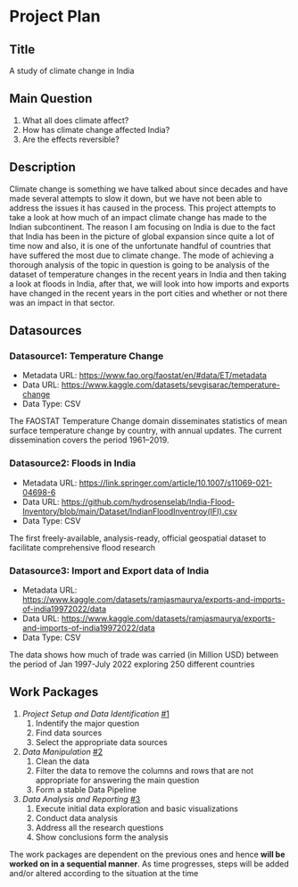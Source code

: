 # Project Plan

## Title
<!-- Give your project a short title. -->
A study of climate change in India

## Main Question

<!-- Think about one main question you want to answer based on the data. -->

1. What all does climate affect?
2. How has climate change affected India?
3. Are the effects reversible?

## Description

<!-- Describe your data science project in max. 200 words. Consider writing about why and how you attempt it. -->
Climate change is something we have talked about since decades and have made several attempts to slow it down, but we have not been able to address the issues it has caused in the process. This project attempts to take a look at how much of an impact climate change has made to the Indian subcontinent. The reason I am focusing on India is due to the fact that India has been in the picture of global expansion since quite a lot of time now and also, it is one of the unfortunate handful of countries that have suffered the most due to climate change. The mode of achieving a thorough analysis of the topic in question is going to be analysis of the dataset of temperature changes in the recent years in India and then taking a look at floods in India, after that, we will look into how imports and exports have changed in the recent years in the port cities and whether or not there was an impact in that sector.

## Datasources

<!-- Describe each datasources you plan to use in a section. Use the prefic "DatasourceX" where X is the id of the datasource. -->

### Datasource1: Temperature Change
* Metadata URL: https://www.fao.org/faostat/en/#data/ET/metadata
* Data URL: https://www.kaggle.com/datasets/sevgisarac/temperature-change
* Data Type: CSV

The FAOSTAT Temperature Change domain disseminates statistics of mean surface temperature change by country, with annual updates. The current dissemination covers the period 1961–2019.

### Datasource2: Floods in India
* Metadata URL: https://link.springer.com/article/10.1007/s11069-021-04698-6
* Data URL: https://github.com/hydrosenselab/India-Flood-Inventory/blob/main/Dataset/IndianFloodInventroy(IFI).csv
* Data Type: CSV

The first freely-available, analysis-ready, official geospatial dataset to facilitate comprehensive flood research

### Datasource3: Import and Export data of India
* Metadata URL: https://www.kaggle.com/datasets/ramjasmaurya/exports-and-imports-of-india19972022/data
* Data URL: https://www.kaggle.com/datasets/ramjasmaurya/exports-and-imports-of-india19972022/data
* Data Type: CSV

The data shows how much of trade was carried (in Million USD) between the period of Jan 1997-July 2022 exploring 250 different countries

## Work Packages

<!-- List of work packages ordered sequentially, each pointing to an issue with more details. -->

1. *Project Setup and Data Identification* [#1][issue1] 
    1. Indentify the major question
    2. Find data sources
    3. Select the appropriate data sources
2. *Data Manipulation* [#2][issue2]
    1. Clean the data
    2. Filter the data to remove the columns and rows that are not appropriate for answering the main question
    3. Form a stable Data Pipeline
3. *Data Analysis and Reporting* [#3][issue3]
    1. Execute initial data exploration and basic visualizations
    2. Conduct data analysis
    3. Address all the research questions
    4. Show conclusions form the analysis

The work packages are dependent on the previous ones and hence **will be worked on in a sequential manner**. As time progresses, steps will be added and/or altered according to the situation at the time

[issue1]: https://github.com/auniyal26/made-xu40lofi/issues/1
[issue2]: https://github.com/auniyal26/made-xu40lofi/issues/2
[issue3]: https://github.com/auniyal26/made-xu40lofi/issues/3
